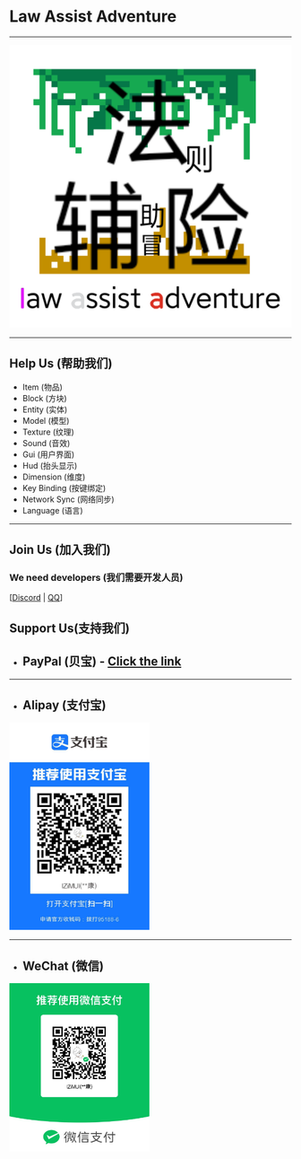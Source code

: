 # Law Assist Adventure

***

![BackgroundImage](/support/BackgroundImage.png)

***

## Help Us (帮助我们)
- Item (物品)
- Block (方块)
- Entity (实体)
- Model (模型)
- Texture (纹理)
- Sound (音效)
- Gui (用户界面)
- Hud (抬头显示)
- Dimension (维度)
- Key Binding (按键绑定)
- Network Sync (网络同步)
- Language (语言)

***

## Join Us (加入我们)
### We need developers (我们需要开发人员)
[[Discord](https://discord.gg/9pPfjJBB) | [QQ](https://qm.qq.com/q/WHGY9FnnuA)]

## Support Us(支持我们)
- ## PayPal (贝宝) - [Click the link](https://www.paypal.me/lzimul)

***

- ## Alipay (支付宝)
<div>
    <img src="./support/Alipay.jpg" alt="Alipay" width="250" height="370"/>
</div>

***

- ## WeChat (微信)
<div>
    <img src="./support/WeChat.jpg" alt="WeChat" width="250" height="300"/>
</div>